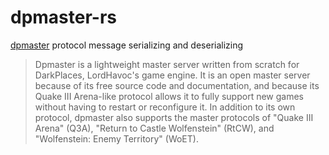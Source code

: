 # dpmaster-rs
[dpmaster](https://github.com/kphillisjr/dpmaster/tree/master) protocol message serializing and deserializing

> Dpmaster is a lightweight master server written from scratch for DarkPlaces,
LordHavoc's game engine. It is an open master server because of its free source
code and documentation, and because its Quake III Arena-like protocol allows it
to fully support new games without having to restart or reconfigure it. In
addition to its own protocol, dpmaster also supports the master protocols of
"Quake III Arena" (Q3A), "Return to Castle Wolfenstein" (RtCW), and
"Wolfenstein: Enemy Territory" (WoET).
